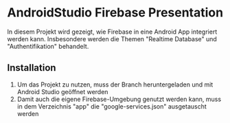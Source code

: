 # AndroidStudio Firebase Presentation

In diesem Projekt wird gezeigt, wie Firebase in eine Android App integriert werden kann.
Insbesondere werden die Themen "Realtime Database" und "Authentifikation" behandelt.

## Installation
1. Um das Projekt zu nutzen, muss der Branch heruntergeladen und mit Android Studio geöffnet werden
2. Damit auch die eigene Firebase-Umgebung genutzt werden kann, muss in dem Verzeichnis "app" die "google-services.json" ausgetauscht werden
